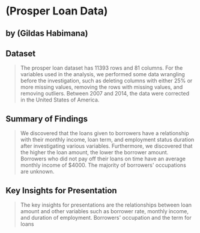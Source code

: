 # (Prosper Loan Data)
## by (Gildas Habimana)


## Dataset


>The prosper loan dataset has 11393 rows and 81 columns.
For the variables used in the analysis, we performed some data wrangling before the investigation, such as deleting columns with either 25% or more missing values, removing the rows with missing values, and removing outliers. Between 2007 and 2014, the data were corrected in the United States of America.


## Summary of Findings

>We discovered that the loans given to borrowers have a relationship with their monthly income, loan term, and employment status duration after investigating various variables. Furthermore, we discovered that the higher the loan amount, the lower the borrower amount. Borrowers who did not pay off their loans on time have an average monthly income of $4000. The majority of borrowers' occupations are unknown.


## Key Insights for Presentation

> The key insights for presentations are the relationships between loan amount and other variables such as borrower rate, monthly income, and duration of employment. Borrowers' occupation and the term for loans